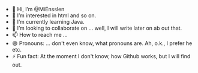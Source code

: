 - 👋 Hi, I’m @MiEnsslen
- 👀 I’m interested in html and so on.
- 🌱 I’m currently learning Java.
- 💞️ I’m looking to collaborate on ... well, I will write later on ab out that.
- 📫 How to reach me ...
- 😄 Pronouns: ... don't even know, what pronouns are. Ah, o.k., I prefer he etc.
- ⚡ Fun fact: At the moment I don't know, how Github works, but I will find out.

<!---
MiEnsslen/MiEnsslen is a ✨ special ✨ repository because its `README.md` (this file) appears on your GitHub profile.
You can click the Preview link to take a look at your changes.
--->
